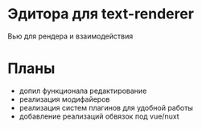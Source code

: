# Эдитора для text-renderer

Вью для рендера и взаимодействия

# Планы
- допил функционала редактирование
- реализация модифайеров
- реализация систем плагинов для удобной работы
- добавление реализаций обвязок под vue/nuxt
